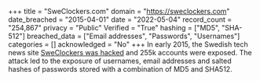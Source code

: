 +++
title = "SweClockers.com"
domain = "https://sweclockers.com"
date_breached = "2015-04-01"
date = "2022-05-04"
record_count = "254,867"
privacy = "Public"
Verified = "True"
hashing = ["MD5", "SHA-512"]
breached_data = ["Email addresses", "Passwords", "Usernames"]
categories = []
acknowledged = "No"
+++
In early 2015, the Swedish tech news site <a href="http://www.sweclockers.com/nyhet/20800-sweclockers-drabbas-av-dataintrang" target="_blank" rel="noopener">SweClockers was hacked</a> and 255k accounts were exposed. The attack led to the exposure of usernames, email addresses and salted hashes of passwords stored with a combination of MD5 and SHA512.
